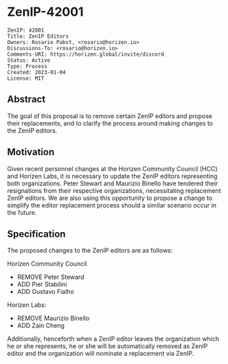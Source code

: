 # ZenIP-42001

    ZenIP: 42001
    Title: ZenIP Editors 
    Owners: Rosario Pabst, <rosario@horizen.io>
    Discussions-To: <rosario@horizen.io>
    Comments-URI: https://horizen.global/invite/discord
    Status: Active 
    Type: Process
    Created: 2023-01-04
    License: MIT

## Abstract

The goal of this proposal is to remove certain ZenIP editors and propose their replacements, and to clarify the process around making changes to the ZenIP editors.

## Motivation

Given recent personnel changes at the Horizen Community Council (HCC) and Horizen Labs, it is necessary to update the ZenIP editors representing both organizations. Peter Stewart and Maurizio Binello have tendered their resignations from their respective organizations, necessitating replacement ZenIP editors.
We are also using this opportunity to propose a change to simplify the editor replacement process should a similar scenario occur in the future.

## Specification
The proposed changes to the ZenIP editors are as follows:

Horizen Community Council
- REMOVE Peter Steward
- ADD Pier Stabilini 
- ADD Gustavo Fialho

Horizen Labs:
- REMOVE Maurizio Binello
- ADD Zain Cheng

Additionally, henceforth when a ZenIP editor leaves the organization which he or she represents, he or she will be automatically removed as ZenIP editor and the organization will nominate a replacement via ZenIP.
